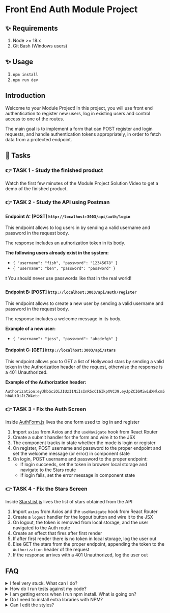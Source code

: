 # Front End Auth Module Project

## ✨ Requirements

1. Node >= 18.x
2. Git Bash (Windows users)

## ✨ Usage

1. `npm install`
2. `npm run dev`

## Introduction

Welcome to your Module Project! In this project, you will use front end authentication to register new users, log in existing users and control access to one of the routes.

The main goal is to implement a form that can POST register and login requests, and handle authentication tokens appropriately, in order to fetch data from a protected endpoint.

## 🥷 Tasks

### 👉 TASK 1 - Study the finished product

Watch the first few minutes of the Module Project Solution Video to get a demo of the finished product.

### 👉 TASK 2 - Study the API using Postman

#### Endpoint A: [POST] `http://localhost:3003/api/auth/login`

This endpoint allows to log users in by sending a valid username and password in the request body.

The response includes an authorization token in its body.

**The following users already exist in the system:**

- `{ "username": "fish", "password": "12345678" }`
- `{ "username": "ben", "password": "password" }`

❗ You should never use passwords like that in the real world!

#### Endpoint B: [POST] `http://localhost:3003/api/auth/register`

This endpoint allows to create a new user by sending a valid username and password in the request body.

The response includes a welcome message in its body.

**Example of a new user:**

- `{ "username": "jess", "password": "abcdefgh" }`

#### Endpoint C: [GET] `http://localhost:3003/api/stars`

This endpoint allows you to GET a list of Hollywood stars by sending a valid token in the Authorization header of the request, otherwise the response is a 401 Unauthorized.

**Example of the Authorization header:**

`Authorization:eyJhbGciOiJIUzI1NiIsInR5cCI6IkpXVCJ9.eyJpZCI6MiwidXNlcm5hbWUiOiJiZW4etc`

### 👉 TASK 3 - Fix the Auth Screen

Inside [AuthForm.js](./frontend/components/AuthForm.js) lives the one form used to log in and register

1. Import `axios` from Axios and the `useNavigate` hook from React Router
2. Create a submit handler for the form and wire it to the JSX
3. The component tracks in state whether the mode is login or register
4. On register, POST username and password to the proper endpoint and set the welcome message (or error) in component state
5. On login, POST username and password to the proper endpoint:
    - If login succeeds, set the token in browser local storage and navigate to the Stars route
    - If login fails, set the error message in component state

### 👉 TASK 4 - Fix the Stars Screen

Inside [StarsList.js](./frontend/components/StarsList.js) lives the list of stars obtained from the API

1. Import `axios` from Axios and the `useNavigate` hook from React Router
2. Create a `logout` handler for the logout button and wire it to the JSX
3. On logout, the token is removed from local storage, and the user navigated to the Auth route
4. Create an effect that fires after first render
5. If after first render there is no token in local storage, log the user out
6. Else GET the stars from the proper endpoint, appending the token to the `Authorization` header of the request
7. If the response arrives with a 401 Unauthorized, log the user out

## FAQ

<details>
  <summary>I feel very stuck. What can I do?</summary>

Do not struggle for an unreasonable amount of time! Watch the Solution Video. Request support via one of the available channels.

</details>

<details>
  <summary>How do I run tests against my code?</summary>

This project includes no tests, but feel free to write some.

</details>

<details>
  <summary>I am getting errors when I run npm install. What is going on?</summary>

This project requires Node to be correctly installed on your computer to work. Try deleting the `node_modules` folder and running `npm install`. If that fails, try deleting both `node_modules` and `package-lock.json` before reinstalling. If all fails, please request support!

</details>

<details>
  <summary>Do I need to install extra libraries with NPM?</summary>

No. Everything you need should be installed already.

</details>

<details>
  <summary>Can I edit the styles?</summary>

Of course! Have at it. But solve the challenges first.

</details>
